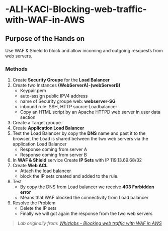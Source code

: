 # -ALI-KACI-Blocking-web-traffic-with-WAF-in-AWS
## Purpose of the Hands on
Use WAF & Shield to block and allow incoming and outgoing resquests from web servers.
### Methods

1. Create <b>Security Groupe</b> for the <b>Load Balancer</b>
2. Create two Instances <b>(WebServerA)</b>-<b>(webServerB)</b>
   - Keypair.pem
   - auto-assign public IPV4 address
   - name of Security groupe web: <b>webserver-SG</b>
   - inbound rule: SSH, HTTP source Loadbalancer
   - Copy an HTML script by an Apache HTTPD web server in user data section
4. Create a Target groupe.
5. Create <b>Application Load Balancer</b>
6. Test the Load Balancer by copy the <b>DNS</b> name and past it to the browser, the Load is shared between the two web servers via the application Load Balancer
   - Response coming from server A
   - Response coming from server B
7. In <b>WAF & Shield</b> service Create <b>IP Sets</b> with IP 119.13.69.68/32
8. Create <b>Web ACL</b>
   - Attach the load balancer
   - block the IP sets created and added to the rule.
9. Test
    - By copy the DNS from Load balancer we receive <b>403 Forbidden error</b>
    - Means that WAF blocked the connectivity from Load balancer
10. Resolve the Problem
    - Delete the IP sets
    - Finally we will got again the response from the two web servers

 
    

> *Lab originally from: [Whizlabs - Blocking web traffic with WAF in AWS]([(https://www.whizlabs.com/labs/blocking-web-traffic-with-waf-in-aws/)])*


